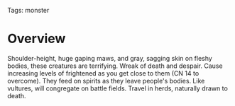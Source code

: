 Tags: monster

# Overview

Shoulder-height, huge gaping maws, and gray, sagging skin on fleshy bodies, these creatures are terrifying. Wreak of death and despair. Cause increasing levels of frightened as you get close to them (CN 14 to overcome). They feed on spirits as they leave people's bodies. Like vultures, will congregate on battle fields. Travel in herds, naturally drawn to death.